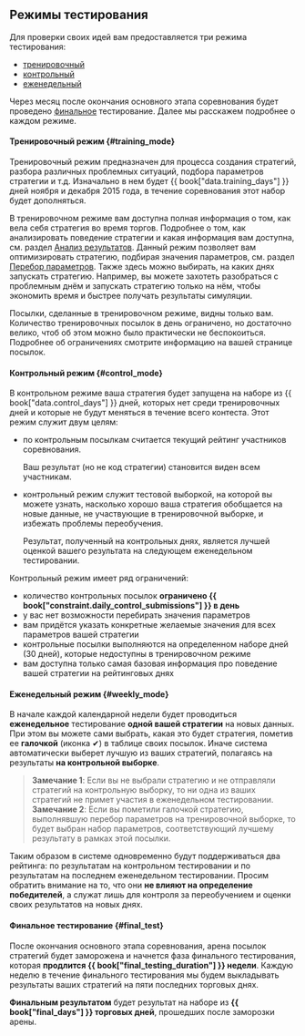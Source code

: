 ## Режимы тестирования

Для проверки своих идей вам предоставляется три режима тестирования:

- [тренировочный](#training_mode)
- [контрольный](#control_mode)
- [еженедельный](#weekly_mode)

Через месяц после окончания основного этапа соревнования будет проведено [финальное](#final_test) тестирование.
Далее мы расскажем подробнее о каждом режиме.

#### Тренировочный режим {#training_mode}

Тренировочный режим предназначен для процесса создания стратегий, разбора различных проблемных ситуаций, подбора параметров стратегии и т.д.
Изначально в нем будет {{ book["data.training_days"] }} дней ноября и декабря 2015 года, в течение соревнования этот набор будет дополняться.

<!-- TODO(asalikhov): fix days, when known -->

В тренировочном режиме вам доступна полная информация о том, как вела себя стратегия во время торгов.
Подробнее о том, как анализировать поведение стратегии и какая информация вам доступна, см. раздел [Анализ результатов](analysis/README.md).
Данный режим позволяет вам оптимизировать стратегию, подбирая значения параметров, см. раздел [Перебор параметров](params.md).
Также здесь можно выбирать, на каких днях запускать стратегию.
Например, вы можете захотеть разобраться с проблемным днём и запускать стратегию только на нём, чтобы экономить время и быстрее получать результаты симуляции.

Посылки, сделанные в тренировочном режиме, видны только вам.
Количество тренировочных посылок в день ограничено, но достаточно велико, чтоб об этом можно было практически не беспокоиться.
Подробнее об ограничениях смотрите информацию на вашей странице посылок.

#### Контрольный режим {#control_mode}

В контрольном режиме ваша стратегия будет запущена на наборе из {{ book["data.control_days"] }} дней, которых нет среди тренировочных дней и которые не будут меняться в течение всего контеста.
Этот режим служит двум целям:

- по контрольным посылкам считается текущий рейтинг участников соревнования.

  Ваш результат (но не код стратегии) становится виден всем участникам.
- контрольный режим служит тестовой выборкой, на которой вы можете узнать, насколько хорошо ваша стратегия обобщается на новые данные, не участвующие в тренировочной выборке, и избежать проблемы переобучения.

  Результат, полученный на контрольных днях, является лучшей оценкой вашего результата на следующем еженедельном тестировании.

Контрольный режим имеет ряд ограничений:

- количество контрольных посылок **ограничено {{ book["constraint.daily_control_submissions"] }} в день**
- у вас нет возможности перебирать значения параметров
- вам придётся указать конкретные желаемые значения для всех параметров вашей стратегии
- контрольные посылки выполняются на определенном наборе дней (30 дней), которые недоступны в тренировочном режиме
- вам доступна только самая базовая информация про поведение вашей стратегии на рейтинговых днях

#### Еженедельный режим {#weekly_mode}

В начале каждой календарной недели будет проводиться **еженедельное** тестирование **одной вашей стратегии** на новых данных.
При этом вы можете сами выбрать, какая это будет стратегия, пометив ее **галочкой** (иконка ✔) в таблице своих посылок.
Иначе система автоматически выберет лучшую из ваших стратегий, полагаясь на результаты **на контрольной выборке**.

> **Замечание 1**: Если вы не выбрали стратегию и не отправляли стратегий на контрольную выборку, то ни одна из ваших стратегий не примет участия в еженедельном тестировании.
> **Замечание 2**: Если вы пометили галочкой стратегию, выполнявшую перебор параметров на тренировочной выборке, то будет выбран набор параметров, соответствующий лучшему результату в рамках этой посылки.

Таким образом в системе одновременно будут поддерживаться два рейтинга: по результатам на контрольном тестировании и по результатам на последнем еженедельном тестировании.
Просим обратить внимание на то, что они **не влияют на определение победителей**, а служат лишь для контроля за переобучением и оценки своих результатов на новых днях.

#### Финальное тестирование {#final_test}

После окончания основного этапа соревнования, арена посылок стратегий будет заморожена и начнется фаза финального тестирования, которая **продлится {{ book["final_testing_duration"] }} недели**.
Каждую неделю в течение финального тестирования мы будем выкладывать результаты ваших стратегий на пяти последних торговых днях.

**Финальным результатом** будет результат на наборе из **{{ book["final_days"] }} торговых дней**, прошедших после заморозки арены.
